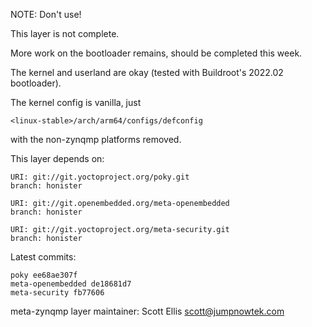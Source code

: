 NOTE: Don't use!

This layer is not complete.

More work on the bootloader remains, should be completed this week.

The kernel and userland are okay (tested with Buildroot's 2022.02 bootloader).

The kernel config is vanilla, just 

    <linux-stable>/arch/arm64/configs/defconfig

with the non-zynqmp platforms removed. 


This layer depends on:

    URI: git://git.yoctoproject.org/poky.git
    branch: honister

    URI: git://git.openembedded.org/meta-openembedded
    branch: honister

    URI: git://git.yoctoproject.org/meta-security.git
    branch: honister

Latest commits:

    poky ee68ae307f
    meta-openembedded de18681d7
    meta-security fb77606

meta-zynqmp layer maintainer: Scott Ellis <scott@jumpnowtek.com>
